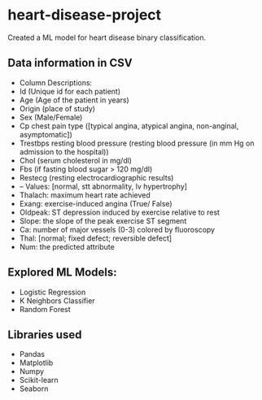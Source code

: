 # heart-disease-project
Created a ML model for heart disease binary classification.

## Data information in CSV

* Column Descriptions:
* Id (Unique id for each patient)
* Age (Age of the patient in years)
* Origin (place of study)
* Sex (Male/Female)
* Cp chest pain type ([typical angina, atypical angina, non-anginal, asymptomatic])
* Trestbps resting blood pressure (resting blood pressure (in mm Hg on admission to the hospital))
* Chol (serum cholesterol in mg/dl)
* Fbs (if fasting blood sugar > 120 mg/dl)
* Restecg (resting electrocardiographic results)
* – Values: [normal, stt abnormality, lv hypertrophy]
* Thalach: maximum heart rate achieved
* Exang: exercise-induced angina (True/ False)
* Oldpeak: ST depression induced by exercise relative to rest
* Slope: the slope of the peak exercise ST segment
* Ca: number of major vessels (0-3) colored by fluoroscopy
* Thal: [normal; fixed defect; reversible defect]
* Num: the predicted attribute

## Explored ML Models:

* Logistic Regression 
* K Neighbors Classifier 
* Random Forest

## Libraries used

* Pandas
* Matplotlib
* Numpy
* Scikit-learn
* Seaborn